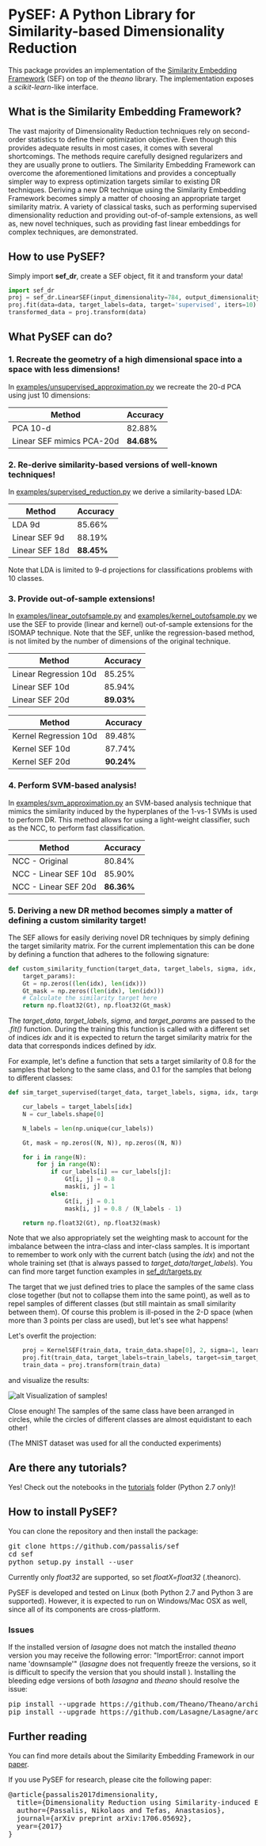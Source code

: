 # PySEF: A Python Library for Similarity-based Dimensionality Reduction
This package provides an implementation of the [Similarity Embedding Framework](https://arxiv.org/abs/1706.05692) (SEF) on top of the *theano* library. The implementation exposes a *scikit-learn*-like interface.

## What is the Similarity Embedding Framework?
The vast majority of Dimensionality Reduction techniques rely on second-order statistics to define their optimization objective. Even though this provides adequate results in most cases, it comes with several shortcomings. The methods require carefully designed regularizers and they are usually prone to outliers. The Similarity Embedding Framework can overcome the aforementioned limitations and provides a conceptually simpler way to express optimization targets similar to existing DR techniques. Deriving a new DR technique using the Similarity Embedding Framework becomes simply a matter of choosing an appropriate target similarity matrix. A variety of classical tasks, such as performing supervised dimensionality reduction and providing out-of-of-sample extensions, as well as, new novel techniques, such as providing fast linear embeddings for complex techniques, are demonstrated. 

## How to use PySEF?
Simply import **sef_dr**, create a SEF object, fit it and transform your data!

```python
import sef_dr
proj = sef_dr.LinearSEF(input_dimensionality=784, output_dimensionality=9)
proj.fit(data=data, target_labels=data, target='supervised', iters=10)
transformed_data = proj.transform(data)
```

## What PySEF can do?

### 1. Recreate the geometry of a high dimensional space into a space with less dimensions!

In [examples/unsupervised_approximation.py](examples/unsupervised_approximation.py) we recreate the 20-d PCA using just 10 dimensions:

| Method     | Accuracy |
| -----------|----------|
| PCA 10-d   |  82.88%  | 
| Linear SEF mimics PCA-20d | **84.68%** | 

### 2. Re-derive similarity-based versions of well-known techniques!
In [examples/supervised_reduction.py](examples/supervised_reduction.py) we derive a similarity-based LDA:


| Method     | Accuracy |
| -----------|---------|
| LDA 9d     |  85.66%  | 
| Linear SEF 9d  | 88.19% | 
| Linear SEF 18d | **88.45%** | 

Note that LDA is limited to 9-d projections for classifications problems with 10 classes.

### 3. Provide out-of-sample extensions!
In [examples/linear_outofsample.py](examples/linear_outofsample.py) and [examples/kernel_outofsample.py](examples/kernel_outofsample.py) we use the SEF to provide (linear and kernel) out-of-sample extensions for the ISOMAP technique. Note that the SEF, unlike the regression-based method, is not limited by the number of dimensions of the original technique.


| Method     | Accuracy |
| --------|---------|
| Linear Regression 10d |  85.25%  | 
| Linear SEF 10d | 85.94% | 
| Linear SEF 20d |  **89.03%** | 

| Method     | Accuracy |
| --------|---------|
| Kernel Regression 10d |  89.48%  | 
| Kernel SEF 10d | 87.74% | 
| Kernel SEF 20d | **90.24%** | 

### 4. Perform SVM-based analysis!
In [examples/svm_approximation.py](examples/svm_approximation.py) an SVM-based analysis technique that mimics the similarity induced by the hyperplanes of the 1-vs-1 SVMs is used to perform DR. This method allows for using a light-weight classifier, such as the NCC, to perform fast classification.

| Method     | Accuracy |
| -----------|---------|
| NCC - Original |  80.84%  | 
| NCC - Linear SEF 10d | 85.90% | 
| NCC - Linear SEF 20d  | **86.36%** | 

### 5. Deriving a new DR method becomes simply a matter of defining a custom similarity target!

The SEF allows for easily deriving novel DR techniques by simply defining the target similarity matrix. For the current implementation this can be done by defining a function that adheres to the following signature:

```python
def custom_similarity_function(target_data, target_labels, sigma, idx, 
    target_params):
    Gt = np.zeros((len(idx), len(idx)))
    Gt_mask = np.zeros((len(idx), len(idx)))
    # Calculate the similarity target here
    return np.float32(Gt), np.float32(Gt_mask)
```

The *target_data*, *target_labels*, *sigma*, and *target_params* are passed to the *.fit()* function. During the training this function is called with a different set of indices *idx* and it is expected to return the target similarity matrix for the data that corresponds indices defined by *idx*. 

For example, let's define a function that sets a target similarity of 0.8 for the samples that belong to the same class, and 0.1 for the samples that belong to different classes:

```python
def sim_target_supervised(target_data, target_labels, sigma, idx, target_params):

    cur_labels = target_labels[idx]
    N = cur_labels.shape[0]

    N_labels = len(np.unique(cur_labels))

    Gt, mask = np.zeros((N, N)), np.zeros((N, N))

    for i in range(N):
        for j in range(N):
            if cur_labels[i] == cur_labels[j]:
                Gt[i, j] = 0.8
                mask[i, j] = 1
            else:
                Gt[i, j] = 0.1
                mask[i, j] = 0.8 / (N_labels - 1)

    return np.float32(Gt), np.float32(mask)
```

Note that we also appropriately set the weighting mask to account for the imbalance between the intra-class and inter-class samples. It is important to remember to work only with the current batch (using the *idx*) and not the whole training set (that is always passed to *target_data*/*target_labels*). You can find more target function examples in [sef_dr/targets.py](sef_dr/targets.py) 

The target that we just defined tries to place the samples of the same class close together (but not to collapse them into the same point), as well as to repel samples of different classes (but still maintain as small similarity between them). Of course this problem is ill-posed in the 2-D space (when more than 3 points per class are used), but let's see what happens!

Let's overfit the projection:

```python
    proj = KernelSEF(train_data, train_data.shape[0], 2, sigma=1, learning_rate=0.0001, regularizer_weight=0)
    proj.fit(train_data, target_labels=train_labels, target=sim_target_supervised, iters=500, verbose=True)
    train_data = proj.transform(train_data)
```

and visualize the results:

![alt Visualization of samples!](/examples/custom_dr.png?raw=true)

Close enough! The samples of the same class have been arranged in circles, while the circles of different classes are almost equidistant to each other!


(The MNIST dataset was used for all the conducted experiments)

## Are there any tutorials?

Yes! Check out the notebooks in the [tutorials](tutorials) folder (Python 2.7 only)!

## How to install PySEF?

You can clone the repository and then install the package:
<pre>
git clone https://github.com/passalis/sef
cd sef
python setup.py install --user
</pre>

Currently only *float32* are supported, so set *floatX=float32* (.theanorc).

PySEF is developed and tested on Linux (both Python 2.7 and Python 3 are supported). However, it is expected to run on Windows/Mac OSX as well, since all of its components are cross-platform.

### Issues
If the installed version of *lasagne* does not match the installed *theano* version you may receive the following error: "ImportError: cannot import name 'downsample'" (*lasagne* does not frequently freeze the versions, so it is difficult to specify the version that you should install ). Installing the bleeding edge versions of both *lasagna* and *theano* should resolve the issue:

<pre>
pip install --upgrade https://github.com/Theano/Theano/archive/master.zip
pip install --upgrade https://github.com/Lasagne/Lasagne/archive/master.zip
</pre>

## Further reading

You can find more details about the Similarity Embedding Framework in our [paper](https://arxiv.org/abs/1706.05692).

If you use PySEF for research, please cite the following paper:

<pre>
@article{passalis2017dimensionality,
  title={Dimensionality Reduction using Similarity-induced Embeddings},
  author={Passalis, Nikolaos and Tefas, Anastasios},
  journal={arXiv preprint arXiv:1706.05692},
  year={2017}
}
</pre>

